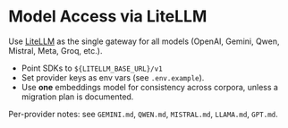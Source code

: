 # Model Access via LiteLLM

Use [LiteLLM](https://github.com/BerriAI/litellm) as the single gateway for all models (OpenAI, Gemini, Qwen, Mistral, Meta, Groq, etc.).

- Point SDKs to `${LITELLM_BASE_URL}/v1`
- Set provider keys as env vars (see `.env.example`).
- Use **one** embeddings model for consistency across corpora, unless a migration plan is documented.

Per-provider notes: see `GEMINI.md`, `QWEN.md`, `MISTRAL.md`, `LLAMA.md`, `GPT.md`.
